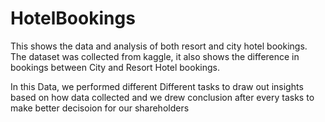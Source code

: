 # HotelBookings
This shows the data and analysis of both resort and city hotel bookings.
The dataset was collected from kaggle, it also shows the difference in bookings between City and Resort Hotel bookings.

In this Data, we performed different Different tasks to draw out insights based on how data collected and we drew conclusion after every tasks to make better decisoion for our shareholders
